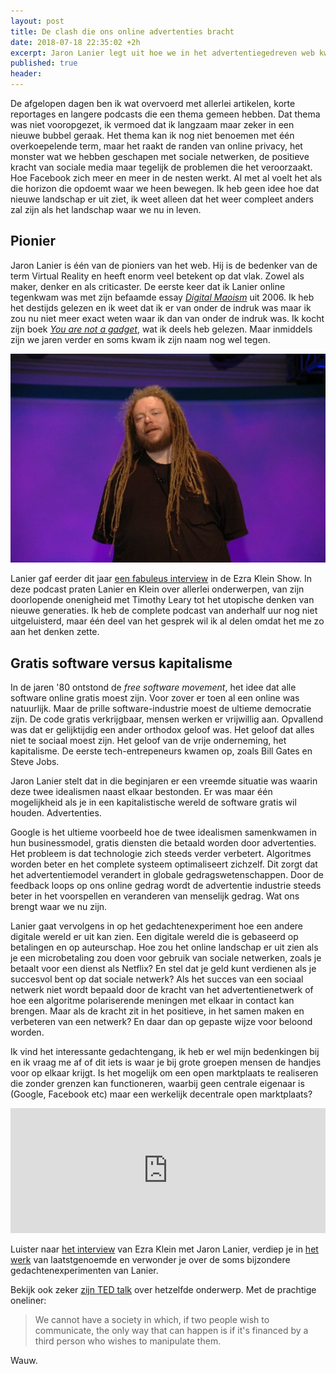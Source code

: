 ```yaml
---
layout: post
title: De clash die ons online advertenties bracht
date: 2018-07-18 22:35:02 +2h
excerpt: Jaron Lanier legt uit hoe we in het advertentiegedreven web kwamen
published: true
header:
---
```

De afgelopen dagen ben ik wat overvoerd met allerlei artikelen, korte reportages en langere podcasts die een thema gemeen hebben. Dat thema was niet vooropgezet, ik vermoed dat ik langzaam maar zeker in een nieuwe bubbel geraak. Het thema kan ik nog niet benoemen met één overkoepelende term, maar het raakt de randen van online privacy, het monster wat we hebben geschapen met sociale netwerken, de positieve kracht van sociale media maar tegelijk de problemen die het veroorzaakt. Hoe Facebook zich meer en meer in de nesten werkt. Al met al voelt het als die horizon die opdoemt waar we heen bewegen. Ik heb geen idee hoe dat nieuwe landschap er uit ziet, ik weet alleen dat het weer compleet anders zal zijn als het landschap waar we nu in leven. 

## Pionier
Jaron Lanier is één van de pioniers van het web. Hij is de bedenker van de term Virtual Reality en heeft enorm veel betekent op dat vlak. Zowel als maker, denker en als criticaster. De eerste keer dat ik Lanier online tegenkwam was met zijn befaamde essay *[Digital Maoism](https://www.edge.org/3rd_culture/lanier06/lanier06_index.html)* uit 2006. Ik heb het destijds gelezen en ik weet dat ik er van onder de indruk was maar ik zou nu niet meer exact weten waar ik dan van onder de indruk was. Ik kocht zijn boek *[You are not a gadget](http://www.jaronlanier.com/gadgetwebresources.html)*, wat ik deels heb gelezen. Maar inmiddels zijn we jaren verder en soms kwam ik zijn naam nog wel tegen.  

![<> ](/images/jaronlanier.jpeg)

Lanier gaf eerder dit jaar [een fabuleus interview](https://www.vox.com/2018/1/16/16897738/jaron-lanier-interview) in de Ezra Klein Show. In deze podcast praten Lanier en Klein over allerlei onderwerpen, van zijn doorlopende onenigheid met Timothy Leary tot het utopische denken van nieuwe generaties. Ik heb de complete podcast van anderhalf uur nog niet uitgeluisterd, maar één deel van het gesprek wil ik al delen omdat het me zo aan het denken zette. 

## Gratis software versus kapitalisme
In de jaren '80 ontstond de *free software movement*, het idee dat alle software online gratis moest zijn. Voor zover er toen al een online was natuurlijk. Maar de prille software-industrie moest de ultieme democratie zijn. De code gratis verkrijgbaar, mensen werken er vrijwillig aan. Opvallend was dat er gelijktijdig een ander orthodox geloof was. Het geloof dat alles niet te sociaal moest zijn. Het geloof van de vrije onderneming, het kapitalisme. De eerste tech-entrepeneurs kwamen op, zoals Bill Gates en Steve Jobs. 

Jaron Lanier stelt dat in die beginjaren er een vreemde situatie was waarin deze twee idealismen naast elkaar bestonden. Er was maar één mogelijkheid als je in een kapitalistische wereld de software gratis wil houden. Advertenties. 

Google is het ultieme voorbeeld hoe de twee idealismen samenkwamen in hun businessmodel, gratis diensten die betaald worden door advertenties. 
Het probleem is dat technologie zich steeds verder verbetert. Algoritmes worden beter en het complete systeem optimaliseert zichzelf. Dit zorgt dat het advertentiemodel verandert in globale gedragswetenschappen. Door de feedback loops op ons online gedrag wordt de advertentie industrie steeds beter in het voorspellen en veranderen van menselijk gedrag. Wat ons brengt waar we nu zijn. 

Lanier gaat vervolgens in op het gedachtenexperiment hoe een andere digitale wereld er uit kan zien. Een digitale wereld die is gebaseerd op betalingen en op auteurschap. Hoe zou het online landschap er uit zien als je een microbetaling zou doen voor gebruik van sociale netwerken, zoals je betaalt voor een dienst als Netflix? En stel dat je geld kunt verdienen als je succesvol bent op dat sociale netwerk? Als het succes van een sociaal netwerk niet wordt bepaald door de kracht van het advertentienetwerk of hoe een algoritme polariserende meningen met elkaar in contact kan brengen. Maar als de kracht zit in het positieve, in het samen maken en verbeteren van een netwerk? En daar dan op gepaste wijze voor beloond worden.  

Ik vind het interessante gedachtengang, ik heb er wel mijn bedenkingen bij en ik vraag me af of dit iets is waar je bij grote groepen mensen de handjes voor op elkaar krijgt. Is het mogelijk om een open marktplaats te realiseren die zonder grenzen kan functioneren, waarbij geen centrale eigenaar is (Google, Facebook etc) maar een werkelijk decentrale open marktplaats?

<iframe src="https://art19.com/shows/the-ezra-klein-show/episodes/2e3aac9c-83a7-410c-94de-d4e449aae385/embed?theme=dark-blue" style="width: 100%; height: 200px; border: 0 none;" scrolling="no"></iframe>

Luister naar [het interview](https://www.vox.com/2018/1/16/16897738/jaron-lanier-interview) van Ezra Klein met Jaron Lanier, verdiep je in [het werk](http://www.jaronlanier.com/) van laatstgenoemde en verwonder je over de soms bijzondere gedachtenexperimenten van Lanier. 

Bekijk ook zeker [zijn TED talk](https://www.ted.com/talks/jaron_lanier_how_we_need_to_remake_the_internet) over hetzelfde onderwerp. Met de prachtige oneliner: 
> We cannot have a society in which, if two people wish to communicate, the only way that can happen is if it's financed by a third person who wishes to manipulate them.

Wauw. 


